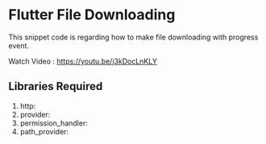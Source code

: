 # Flutter File Downloading

This snippet code is regarding how to make file downloading with progress event.

Watch Video : https://youtu.be/j3kDocLnKLY


## Libraries Required
1. http:
2. provider:
3. permission_handler:
4. path_provider:
